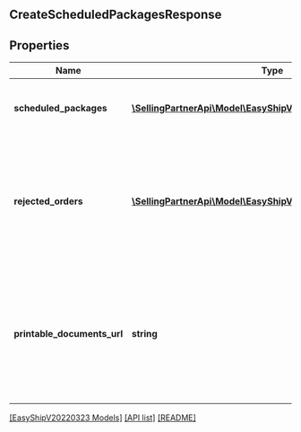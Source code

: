 ## CreateScheduledPackagesResponse

## Properties

Name | Type | Description | Notes
------------ | ------------- | ------------- | -------------
**scheduled_packages** | [**\SellingPartnerApi\Model\EasyShipV20220323\Package[]**](Package.md) | A list of packages. Refer to the &#x60;Package&#x60; object. | [optional]
**rejected_orders** | [**\SellingPartnerApi\Model\EasyShipV20220323\RejectedOrder[]**](RejectedOrder.md) | A list of orders we couldn&#39;t scheduled on your behalf. Each element contains the reason and details on the error. | [optional]
**printable_documents_url** | **string** | A pre-signed URL for the zip document containing the shipping labels and the documents enabled for your marketplace. | [optional]

[[EasyShipV20220323 Models]](../) [[API list]](../../Api) [[README]](../../../README.md)
